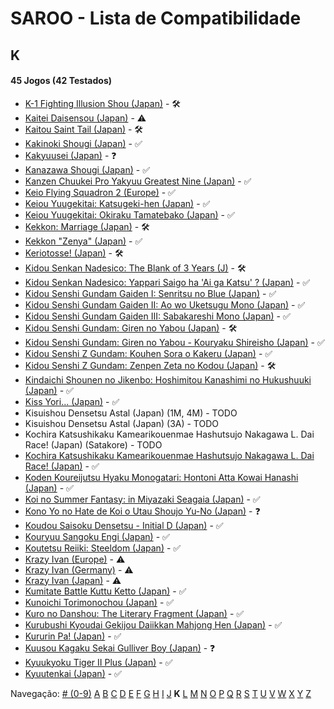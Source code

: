 # SAROO - Lista de Compatibilidade

## K

#### 45 Jogos (42 Testados)

- [K-1 Fighting Illusion Shou (Japan)](../../../Regions/Retails/Japan/T-26102G/01/README.md) - :hammer_and_wrench:
- [Kaitei Daisensou (Japan)](../../../Regions/Retails/Japan/T-15006G/01/README.md) - :warning:
- [Kaitou Saint Tail (Japan)](../../../Regions/Retails/Japan/T-28201G/01/README.md) - :hammer_and_wrench:
- [Kakinoki Shougi (Japan)](../../../Regions/Retails/Japan/T-2104G/01/README.md) - :white_check_mark:
- [Kakyuusei (Japan)](../../../Regions/Retails/Japan/T-28002G/01/README.md) - :question:
- [Kanazawa Shougi (Japan)](../../../Regions/Retails/Japan/T-16505G/01/README.md) - :white_check_mark:
- [Kanzen Chuukei Pro Yakyuu Greatest Nine (Japan)](../../../Regions/Retails/Japan/GS-9017/01/README.md) - :white_check_mark:
- [Keio Flying Squadron 2 (Europe)](../../../Regions/Retails/Europe/T-6008H-50/01/README.md) - :white_check_mark:
- [Keiou Yuugekitai: Katsugeki-hen (Japan)](../../../Regions/Retails/Japan/T-6003G/01/README.md) - :white_check_mark:
- [Keiou Yuugekitai: Okiraku Tamatebako (Japan)](../../../Regions/Retails/Japan/610-6321-0/01/README.md) - :white_check_mark:
- [Kekkon: Marriage (Japan)](../../../Regions/Retails/Japan/T-10501G/01/README.md) - :hammer_and_wrench:
- [Kekkon "Zenya" (Japan)](../../../Regions/Retails/Japan/T-10502G/01/README.md) - :white_check_mark:
- [Keriotosse! (Japan)](../../../Regions/Retails/Japan/T-30306G/01/README.md) - :hammer_and_wrench:
- [Kidou Senkan Nadesico: The Blank of 3 Years (J)](../../../Regions/Retails/Japan/GS-9195/01/README.md) - :hammer_and_wrench:
- [Kidou Senkan Nadesico: Yappari Saigo ha 'Ai ga Katsu' ? (Japan)](../../../Regions/Retails/Japan/GS-9142/01/README.md) - :white_check_mark:
- [Kidou Senshi Gundam Gaiden I: Senritsu no Blue (Japan)](../../../Regions/Retails/Japan/T-13306G/01/README.md) - :white_check_mark:
- [Kidou Senshi Gundam Gaiden II: Ao wo Uketsugu Mono (Japan)](../../../Regions/Retails/Japan/T-13309G/01/README.md) - :white_check_mark:
- [Kidou Senshi Gundam Gaiden III: Sabakareshi Mono (Japan)](../../../Regions/Retails/Japan/T-13312G/01/README.md) - :white_check_mark:
- [Kidou Senshi Gundam: Giren no Yabou (Japan)](../../../Regions/Retails/Japan/T-13327G/01/README.md) - :hammer_and_wrench:
- [Kidou Senshi Gundam: Giren no Yabou - Kouryaku Shireisho (Japan)](../../../Regions/Retails/Japan/T-13333G/01/README.md) - :white_check_mark:
- [Kidou Senshi Z Gundam: Kouhen Sora o Kakeru (Japan)](../../../Regions/Retails/Japan/T-13320G/01/README.md) - :white_check_mark:
- [Kidou Senshi Z Gundam: Zenpen Zeta no Kodou (Japan)](../../../Regions/Retails/Japan/T-13315G/01/README.md) - :hammer_and_wrench:
- [Kindaichi Shounen no Jikenbo: Hoshimitou Kanashimi no Hukushuuki (Japan)](../../../Regions/Retails/Japan/T-14315G/01/README.md) - :white_check_mark:
- [Kiss Yori... (Japan)](../../../Regions/Retails/Japan/T-19724G/01/README.md) - :white_check_mark:
- Kisuishou Densetsu Astal (Japan) (1M, 4M) - TODO
- Kisuishou Densetsu Astal (Japan) (3A) - TODO
- Kochira Katsushikaku Kamearikouenmae Hashutsujo Nakagawa L. Dai Race! (Japan) (Satakore) - TODO
- [Kochira Katsushikaku Kamearikouenmae Hashutsujo Nakagawa L. Dai Race! (Japan)](../../../Regions/Retails/Japan/T-13319G/01/README.md) - :white_check_mark:
- [Koden Koureijutsu Hyaku Monogatari: Hontoni Atta Kowai Hanashi (Japan)](../../../Regions/Retails/Japan/T-14312G/01/README.md) - :white_check_mark:
- [Koi no Summer Fantasy: in Miyazaki Seagaia (Japan)](../../../Regions/Retails/Japan/T-23407G/01/README.md) - :white_check_mark:
- [Kono Yo no Hate de Koi o Utau Shoujo Yu-No (Japan)](../../../Regions/Retails/Japan/T-28004G/01/README.md) - :question:
- [Koudou Saisoku Densetsu - Initial D (Japan)](../../../Regions/Retails/Japan/T-25503G/README.md) - :white_check_mark:
- [Kouryuu Sangoku Engi (Japan)](../../../Regions/Retails/Japan/T-26104G/01/README.md) - :white_check_mark:
- [Koutetsu Reiiki: Steeldom (Japan)](../../../Regions/Retails/Japan/T-1805G/01/README.md) - :white_check_mark:
- [Krazy Ivan (Europe)](../../../Regions/Retails/Europe/T-11305H/01/README.md) - :warning:
- [Krazy Ivan (Germany)](../../../Regions/Retails/Germany/T-11305H/01/README.md) - :warning:
- [Krazy Ivan (Japan)](../../../Regions/Retails/Japan/T-18605G/01/README.md) - :warning:
- [Kumitate Battle Kuttu Ketto (Japan)](../../../Regions/Retails/Japan/T-1813G/01/README.md) - :white_check_mark:
- [Kunoichi Torimonochou (Japan)](../../../Regions/Retails/Japan/T-6803G/01/README.md) - :white_check_mark:
- [Kuro no Danshou: The Literary Fragment (Japan)](../../../Regions/Retails/Japan/T-21203G/01/README.md) - :white_check_mark:
- [Kurubushi Kyoudai Gekijou Daiikkan Mahjong Hen (Japan)](../../../Regions/Retails/Japan/T-21803G/01/README.md) - :white_check_mark:
- [Kururin Pa! (Japan)](../../../Regions/Retails/Japan/T-24201G/01/README.md) - :white_check_mark:
- [Kuusou Kagaku Sekai Gulliver Boy (Japan)](../../../Regions/Retails/Japan/T-14303G/01/README.md) - :question:
- [Kyuukyoku Tiger II Plus (Japan)](../../../Regions/Retails/Japan/T-18715G/01/README.md) - :white_check_mark:
- [Kyuutenkai (Japan)](../../../Regions/Retails/Japan/T-1801G/01/README.md) - :white_check_mark:

Navegação:
[# (0-9)](./09.md) [A](./A.md) [B](./B.md) [C](./C.md) [D](./D.md) [E](./E.md) [F](./F.md) [G](./G.md) [H](./H.md) [I](./I.md) [J](./J.md) **K** [L](./L.md) [M](./M.md) [N](./N.md) [O](./O.md) [P](./P.md) [Q](./Q.md) [R](./R.md) [S](./S.md) [T](./T.md) [U](./U.md) [V](./V.md) [W](./W.md) [X](./X.md) [Y](./Y.md) [Z](./Z.md)
